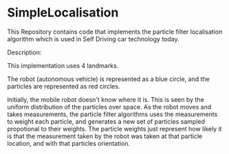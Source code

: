 # SimpleLocalisation 

This Repository contains code that implements the particle filter localisation algorithm which is used in Self Driving car technology today. 



Description:

This implementation uses 4 landmarks.

The robot (autonomous vehicle) is represented as a blue circle, and the particles are represented as red circles. 



Initially, the mobile robot doesn't know where it is. This is seen by the uniform distribution of the particles over space. As the robot moves and takes measurements, the particle filter algorithms uses the measurements to weight each particle, and generates a new set of particles sampled propotional to their weights. The particle weights just represent how likely it is that the measurement taken by the robot was taken at that particle location, and with that particles orientation. 
